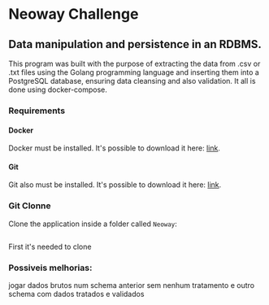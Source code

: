 # Neoway Challenge
## Data manipulation and persistence in an RDBMS.

This program was built with the purpose of extracting the data from .csv or .txt files using the Golang programming language and inserting them into a PostgreSQL database, ensuring data cleansing and also validation. It all is done using docker-compose.

### Requirements

#### Docker
Docker must be installed. It's possible to download it here: [link](https://www.docker.com/products/docker-desktop).

#### Git
Git also must be installed. It's possible to download it here: [link](https://git-scm.com/downloads).

### Git Clonne

Clone the application inside a folder called `Neoway`:
```console

```

First it's needed to clone 













### Possiveis melhorias:
jogar dados brutos num schema anterior sem nenhum tratamento e outro schema com dados tratados e validados
